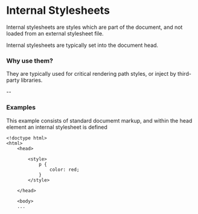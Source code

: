 # Internal Stylesheets

Internal stylesheets are styles which are part of the document, and not loaded from an external stylesheet file.

Internal stylesheets are typically set into the document head.

### Why use them?

They are typically used for critical rendering path styles, or inject by third-party libraries.

--

### Examples

This example consists of standard documemt markup, and within the head element an internal stylesheet is defined

```
<!doctype html>
<html>
    <head>

        <style>
            p {
                color: red;
            }
        </style>

    </head>

    <body>
    ...
```
